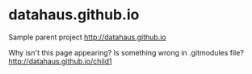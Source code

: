# datahaus.github.io
Sample parent project
http://datahaus.github.io

Why isn't this page appearing? Is something wrong in .gitmodules file?
http://datahaus.github.io/child1
